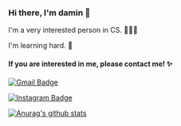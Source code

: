 ### Hi there, I'm damin 👋

I'm a very interested person in CS. 👩🏻‍💻

I'm learning hard. 🌱



#### If you are interested in me, please contact me! ✨

[![Gmail Badge](https://img.shields.io/badge/Gmail-d14836?style=flat-square&logo=Gmail&logoColor=white&link=mailto:daministrator1211@gmail.com)](mailto:daministrator1211@gmail.com)

[![Instagram Badge](https://img.shields.io/badge/Instagram-e4405f?style=flat-square&logo=Instagram&logoColor=white&link=https://www.instagram.com/ming_9da/)](https://www.instagram.com/ming_9da/)



<!--
**damingu/damingu** is a ✨ _special_ ✨ repository because its `README.md` (this file) appears on your GitHub profile.

Here are some ideas to get you started:

- 🔭 I’m currently working on ...
- 🌱 I’m currently learning ...
- 👯 I’m looking to collaborate on ...
- 🤔 I’m looking for help with ...
- 💬 Ask me about ...
- 📫 How to reach me: ...
- 😄 Pronouns: ...
- ⚡ Fun fact: ...
 -->

[![Anurag's github stats](https://github-readme-stats.vercel.app/api?username=damingu)](https://github.com/anuraghazra/github-readme-stats)


